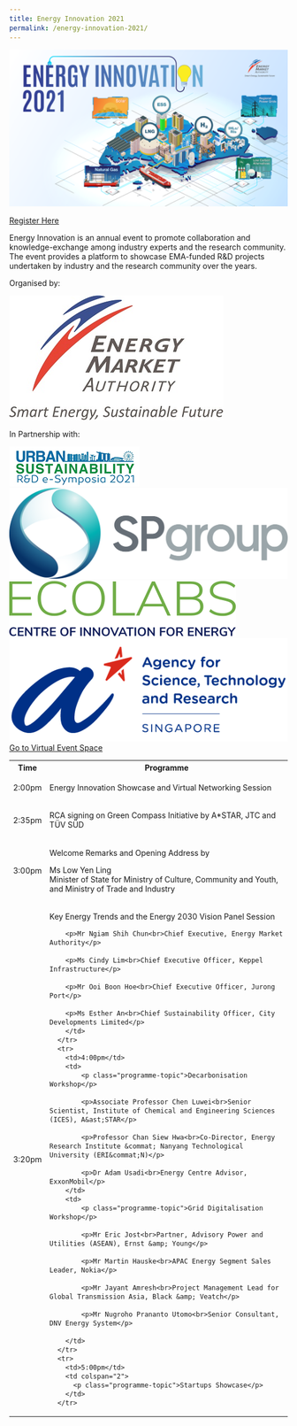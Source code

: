 ```yaml
---
title: Energy Innovation 2021
permalink: /energy-innovation-2021/
---
```

![Energy Innovation 2021](/images/banner-concept.png)

<div class="btn-register-container">
	<a href="https://form.gov.sg/60d3f45c3a4de400130b2c7d" class="bp-button is-secondary is-uppercase search-button">Register Here <span class="sgds-icon sgds-icon-external"></span></a>
</div>

Energy Innovation is an annual event to promote collaboration and knowledge-exchange among industry experts and the research community. The event provides a platform to showcase EMA-funded R&D projects undertaken by industry and the research community over the years.

<div class="organiser-logos-container">
	<div class="organiser-wrapper">
		<p>Organised by:</p>
		<div class="logo-wrapper ema-logo">
			<img src="/images/ema-logo-resize.jpg" alt="EMA logo" />
		</div>
	</div>
	<div class="partners-wrapper">
		<p>In Partnership with:</p>
		<div class="partner-logos-container">
			<div class="partner-logo-wrapper">
				<img src="/images/us-e-symposia.jpg" alt="Urban Sustainability e-Symposia" />
			</div>
			<div class="partner-logo-wrapper">
				<img src="/images/sp-group.png" alt="SP Group" />
			</div>
			<div class="partner-logo-wrapper">
				<img src="/images/ecolabs.svg" alt="EcoLabs" />
			</div>
			<div class="partner-logo-wrapper">
				<img src="/images/a-star.png" alt="A*STAR" />
			</div>
		</div>
	</div>
</div>


<div class="btn-register-container">
	<a href="/energy-innovation-2021/virtual-event/" class="bp-button is-secondary is-uppercase search-button">Go to Virtual Event Space <span class="sgds-icon sgds-icon-external"></span></a>
</div>

<div class="program-tbl-container">
  <table>
	  <tr>
	    <th>Time</th>
	    <th colspan="2">Programme</th>
	  </tr>
	  <tr>
	    <td>2:00pm</td>
	    <td colspan="2"><p class="programme-topic">Energy Innovation Showcase and Virtual Networking Session</p></td>
	  </tr>
	  <tr>
	    <td>2:35pm</td>
	    <td colspan="2"><p class="programme-topic">RCA signing on Green Compass Initiative by A&ast;STAR, JTC and TÜV SÜD</p></td>
	  </tr>
	  <tr>
	    <td>3:00pm</td>
	    <td colspan="2">
	      <p class="programme-topic">Welcome Remarks and Opening Address by</p>
	  	  <p>Ms Low Yen Ling<br>Minister of State for Ministry of Culture, Community and Youth, and Ministry of Trade and Industry</p>
	    </td>
	  </tr>
	  <tr>
	    <td>3:20pm</td>
	    <td colspan="2">
	      <p class="programme-topic">Key Energy Trends and the Energy 2030 Vision Panel Session</p>
	  	
	  	<p>Mr Ngiam Shih Chun<br>Chief Executive, Energy Market Authority</p>
	  	
	  	<p>Ms Cindy Lim<br>Chief Executive Officer, Keppel Infrastructure</p>
	  	
	  	<p>Mr Ooi Boon Hoe<br>Chief Executive Officer, Jurong Port</p>
	  	
	  	<p>Ms Esther An<br>Chief Sustainability Officer, City Developments Limited</p>
	    </td>
	  </tr>
	  <tr>
	    <td>4:00pm</td>
	    <td>
			<p class="programme-topic">Decarbonisation Workshop</p>
			
			<p>Associate Professor Chen Luwei<br>Senior Scientist, Institute of Chemical and Engineering Sciences (ICES), A&ast;STAR</p>
			
			<p>Professor Chan Siew Hwa<br>Co-Director, Energy Research Institute &commat; Nanyang Technological University (ERI&commat;N)</p>
			
			<p>Dr Adam Usadi<br>Energy Centre Advisor, ExxonMobil</p>
		</td>
	    <td>
			<p class="programme-topic">Grid Digitalisation Workshop</p>
			
			<p>Mr Eric Jost<br>Partner, Advisory Power and Utilities (ASEAN), Ernst &amp; Young</p>
			
			<p>Mr Martin Hauske<br>APAC Energy Segment Sales Leader, Nokia</p>
			
		    <p>Mr Jayant Amresh<br>Project Management Lead for Global Transmission Asia, Black &amp; Veatch</p>
		    
			<p>Mr Nugroho Prananto Utomo<br>Senior Consultant, DNV Energy System</p>
			
		</td>
	  </tr>
	  <tr>
	    <td>5:00pm</td>
	    <td colspan="2">
		  <p class="programme-topic">Startups Showcase</p>
		</td>
	  </tr>
  </table>
</div>
